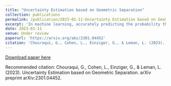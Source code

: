 ```yaml
---
title: "Uncertainty Estimation based on Geometric Separation"
collection: publications
permalink: /publication/2023-01-11-Uncertainty Estimation based on Geometric Separation-P2
excerpt: 'In machine learning, accurately predicting the probability that a specific input is correct is crucial for risk management. This process, known as uncertainty (or confidence) estimation, is particularly important in mission-critical applications such as autonomous driving. In this work, we put forward a novel geometric-based approach for improving uncertainty estimations in machine learning models. Our approach involves using the geometric distance of the current input from existing training inputs as a signal for estimating uncertainty, and then calibrating this signal using standard post-hoc techniques. We demonstrate that our method leads to more accurate uncertainty estimations than recently proposed approaches through extensive evaluation on a variety of datasets and models. Additionally, we optimize our approach so that it can be implemented on large datasets in near real-time applications, making it suitable for time-sensitive scenarios.'
date: 2023-01-11
venue: Under review
paperurl: 'https://arxiv.org/abs/2301.04452'
citation: 'Chouraqui, G., Cohen, L., Einziger, G., & Leman, L. (2023). Uncertainty Estimation based on Geometric Separation. arXiv preprint arXiv:2301.04452.'
---
```



[Download paper here](http://academicpages.github.io/files/Uncertainty_Estimation_based_on_Geometric_Separation.pdf)

Recommended citation: Chouraqui, G., Cohen, L., Einziger, G., & Leman, L. (2023). Uncertainty Estimation based on Geometric Separation. arXiv preprint arXiv:2301.04452.
